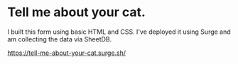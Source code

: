 # Tell me about your cat.

I built this form using basic HTML and CSS. I've deployed it using Surge and am collecting the data via SheetDB.

https://tell-me-about-your-cat.surge.sh/
